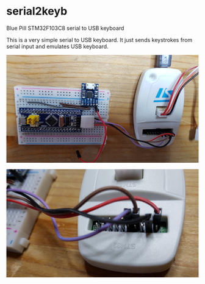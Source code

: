 # serial2keyb

Blue Pill STM32F103C8 serial to USB keyboard

This is a very simple serial to USB keyboard. It just sends keystrokes from serial input and emulates USB keyboard.

![first](1.jpg)

![second](2.jpg)